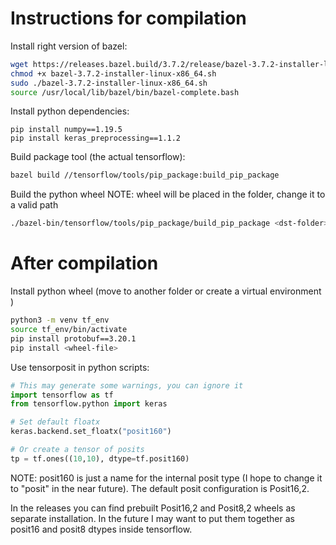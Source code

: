 # Instructions for compilation


Install right version of bazel:

```bash
wget https://releases.bazel.build/3.7.2/release/bazel-3.7.2-installer-linux-x86_64.sh
chmod +x bazel-3.7.2-installer-linux-x86_64.sh
sudo ./bazel-3.7.2-installer-linux-x86_64.sh
source /usr/local/lib/bazel/bin/bazel-complete.bash
```

Install python dependencies:

```
pip install numpy==1.19.5 
pip install keras_preprocessing==1.1.2
```

Build package tool (the actual tensorflow):

```bash
bazel build //tensorflow/tools/pip_package:build_pip_package
```

Build the python wheel
NOTE: wheel will be placed in the <dst-folder> folder, change it to a valid path

```bash
./bazel-bin/tensorflow/tools/pip_package/build_pip_package <dst-folder>
```

# After compilation

Install python wheel (move to another folder or create a virtual environment )

```bash
python3 -m venv tf_env
source tf_env/bin/activate
pip install protobuf==3.20.1
pip install <wheel-file>
```

Use tensorposit in python scripts:

```python
# This may generate some warnings, you can ignore it
import tensorflow as tf
from tensorflow.python import keras

# Set default floatx
keras.backend.set_floatx("posit160")

# Or create a tensor of posits
tp = tf.ones((10,10), dtype=tf.posit160)
```

NOTE: posit160 is just a name for the internal posit type (I hope to change it to "posit" in the near future). 
The default posit configuration is Posit16,2. 

In the releases you can find prebuilt Posit16,2 and Posit8,2 wheels as separate installation. In the future I may want to put them together as posit16 and posit8 dtypes inside tensorflow.